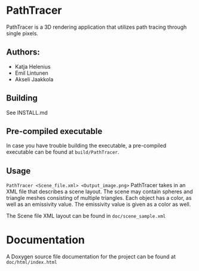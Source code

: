 # PathTracer

PathTracer is a 3D rendering application that utilizes path tracing through single pixels.

## Authors:
* Katja Helenius
* Emil Lintunen
* Akseli Jaakkola

## Building

See INSTALL.md

## Pre-compiled executable

In case you have trouble building the executable, a pre-compiled executable can be found at ```build/PathTracer```.

## Usage

```PathTracer <Scene_file.xml> <Output_image.png>```
PathTracer takes in an XML file that describes a scene layout. The scene may contain spheres and triangle meshes consisting of multiple triangles. Each object has a color, as well as an emissivity value. The emissivity value is given as a color as well.

The Scene file XML layout can be found in ```doc/scene_sample.xml```

# Documentation

A Doxygen source file documentation for the project can be found at ```doc/html/index.html```
